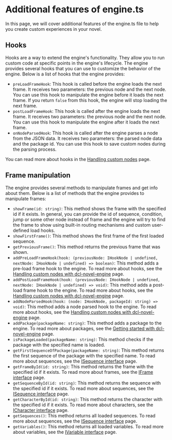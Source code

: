 # Additional features of engine.ts

In this page, we will cover additional features of the engine.ts file to help you create custom experiences in your novel.

## Hooks

Hooks are a way to extend the engine's functionality. They allow you to run custom code at specific points in the engine's lifecycle. The engine provides several hooks that you can use to customize the behavior of the engine. Below is a list of hooks that the engine provides:

- `preLoadFrameHook`: This hook is called before the engine loads the next frame. It receives two parameters: the previous node and the next node. You can use this hook to manipulate the engine before it loads the next frame. If you return `false` from this hook, the engine will stop loading the next frame.
- `postLoadFrameHook`: This hook is called after the engine loads the next frame. It receives two parameters: the previous node and the next node. You can use this hook to manipulate the engine after it loads the next frame.
- `onNodeParsedHook`: This hook is called after the engine parses a node from the JSON data. It receives two parameters: the parsed node data and the package id. You can use this hook to save custom nodes during the parsing process.

You can read more about hooks in the [Handling custom nodes](custom-nodes.md) page.

## Frame manipulation

The engine provides several methods to manipulate frames and get info about them. Below is a list of methods that the engine provides to manipulate frames:

- `showFrame(id: string)`: This method shows the frame with the specified id if it exists. In general, you can provide the id of sequence, condition, jump or some other node instead of frame and the engine will try to find the frame to show using built-in routing mechanisms and custom user-defined load hooks.
- `showFirstFrame()`: This method shows the first frame of the first loaded sequence.
- `getPreviousFrame()`: This method returns the previous frame that was shown.
- `addPreLoadFrameHook(hook: (previousNode: IHookNode | undefined, nextNode: IHookNode | undefined) => boolean)`: This method adds a pre-load frame hook to the engine. To read more about hooks, see the [Handling custom nodes with dcl-novel-engine](custom-nodes.md) page.
- `addPostLoadFrameHook(hook: (previousNode: IHookNode | undefined, nextNode: IHookNode | undefined) => void)`: This method adds a post-load frame hook to the engine. To read more about hooks, see the [Handling custom nodes with dcl-novel-engine](custom-nodes.md) page.
- `addNodeParsedHook(hook: (node: IHookNode, packageId: string) => void)`: This method adds a node parsed hook to the engine. To read more about hooks, see the [Handling custom nodes with dcl-novel-engine](custom-nodes.md) page.
- `addPackage(packageName: string)`: This method adds a package to the engine. To read more about packages, see the [Getting started with dcl-novel-engine](getting-started.md) page.
- `isPackageLoaded(packageName: string)`: This method checks if the package with the specified name is loaded.
- `getFirstSequenceOfPackage(packageName: string)`: This method returns the first sequence of the package with the specified name. To read more about sequences, see the [ISequence interface](./engine-objects/interfaces/i-sequence.md) page.
- `getFrameById(id: string)`: This method returns the frame with the specified id if it exists. To read more about frames, see the [IFrame interface](./engine-objects/interfaces/i-frame.md) page.
- `getSequenceById(id: string)`: This method returns the sequence with the specified id if it exists. To read more about sequences, see the [ISequence interface](./engine-objects/interfaces/i-sequence.md) page.
- `getCharacterById(id: string)`: This method returns the character with the specified id if it exists. To read more about characters, see the [ICharacter interface](./engine-objects/interfaces/i-character.md) page.
- `getSequences()`: This method returns all loaded sequences. To read more about sequences, see the [ISequence interface](./engine-objects/interfaces/i-sequence.md) page.
- `getVariables()`: This method returns all loaded variables. To read more about variables, see the [IVariable interface](./engine-objects/interfaces/i-variable.md) page.